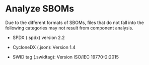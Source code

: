 # Analyze SBOMs

Due to the different formats of SBOMs, files that do not fall into the following categories may not result from component analysis.

- SPDX (.spdx) version 2.2

- CycloneDX (.json): Version 1.4

- SWID tag (.swidtag): Version ISO/IEC 19770-2:2015